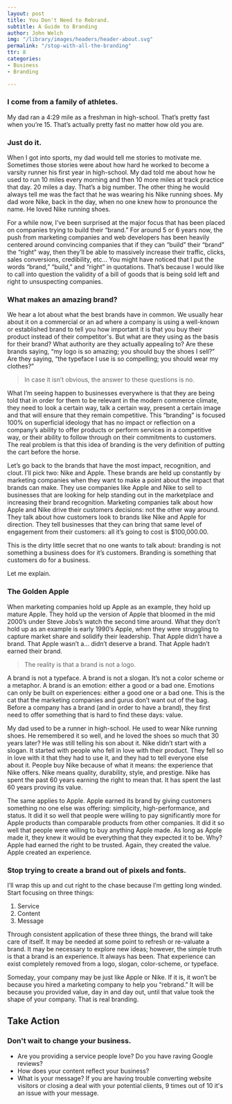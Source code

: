 ```yaml
---
layout: post
title: You Don't Need to Rebrand.
subtitle: A Guide to Branding
author: John Welch
img: "/library/images/headers/header-about.svg"
permalink: "/stop-with-all-the-branding"
ttr: 8
categories:
- Business
- Branding

---
```

### I come from a family of athletes.

My dad ran a 4:29 mile as a freshman in high-school. That’s pretty fast when you’re 15. That’s actually pretty fast no matter how old you are.

### Just do it.

When I got into sports, my dad would tell me stories to motivate me. Sometimes those stories were about how hard he worked to become a varsity runner his first year in high-school. My dad told me about how he used to run 10 miles every morning and then 10 more miles at track practice that day. 20 miles a day. That’s a big number. The other thing he would always tell me was the fact that he was wearing his Nike running shoes. My dad wore Nike, back in the day, when no one knew how to pronounce the name. He loved Nike running shoes.

For a while now, I’ve been surprised at the major focus that has been placed on companies trying to build their “brand.” For around 5 or 6 years now, the push from marketing companies and web developers has been heavily centered around convincing companies that if they can “build” their “brand” the “right” way, then they’ll be able to massively increase their traffic, clicks, sales conversions, credibility, etc…
You might have noticed that I put the words “brand,” “build,” and “right” in quotations. That’s because I would like to call into question the validity of a bill of goods that is being sold left and right to unsuspecting companies.

### What makes an amazing brand?

We hear a lot about what the best brands have in common. We usually hear about it on a commercial or an ad where a company is using a well-known or established brand to tell you how important it is that you buy their product instead of their competitor's. But what are they using as the basis for their brand? What authority are they actually appealing to? Are these brands saying, “my logo is so amazing; you should buy the shoes I sell?” Are they saying, “the typeface I use is so compelling; you should wear my clothes?”

> In case it isn’t obvious, the answer to these questions is no.

What I’m seeing happen to businesses everywhere is that they are being told that in order for them to be relevant in the modern commerce climate, they need to look a certain way, talk a certain way, present a certain image and that will ensure that they remain competitive. This “branding” is focused 100% on superficial ideology that has no impact or reflection on a company’s ability to offer products or perform services in a competitive way, or their ability to follow through on their commitments to customers. The real problem is that this idea of branding is the very definition of putting the cart before the horse.

Let’s go back to the brands that have the most impact, recognition, and clout. I’ll pick two: Nike and Apple. These brands are held up constantly by marketing companies when they want to make a point about the impact that brands can make. They use companies like Apple and Nike to sell to businesses that are looking for help standing out in the marketplace and increasing their brand recognition. Marketing companies talk about how Apple and Nike drive their customers decisions: not the other way around. They talk about how customers look to brands like Nike and Apple for direction. They tell businesses that they can bring that same level of engagement from their customers: all it’s going to cost is $100,000.00.

This is the dirty little secret that no one wants to talk about: branding is not something a business does for it’s customers. Branding is something that customers do for a business.

Let me explain.

### The Golden Apple

When marketing companies hold up Apple as an example, they hold up mature Apple. They hold up the version of Apple that bloomed in the mid 2000’s under Steve Jobs’s watch the second time around. What they don’t hold up as an example is early 1990’s Apple, when they were struggling to capture market share and solidify their leadership. That Apple didn’t have a brand. That Apple wasn’t a... didn’t deserve a brand. That Apple hadn’t earned their brand.

> The reality is that a brand is not a logo.

A brand is not a typeface. A brand is not a slogan. It’s not a color scheme or a metaphor. A brand is an emotion: either a good or a bad one. Emotions can only be built on experiences: either a good one or a bad one. This is the cat that the marketing companies and gurus don’t want out of the bag. Before a company has a brand (and in order to have a brand), they first need to offer something that is hard to find these days: value.

My dad used to be a runner in high-school. He used to wear Nike running shoes. He remembered it so well, and he loved the shoes so much that 30 years later? He was still telling his son about it. Nike didn’t start with a slogan. It started with people who fell in love with their product. They fell so in love with it that they had to use it, and they had to tell everyone else about it. People buy Nike because of what it means: the experience that Nike offers. Nike means quality, durability, style, and prestige. Nike has spent the past 60 years earning the right to mean that. It has spent the last 60 years proving its value.

The same applies to Apple. Apple earned its brand by giving customers something no one else was offering: simplicity, high-performance, and status. It did it so well that people were willing to pay significantly more for Apple products than comparable products from other companies. It did it so well that people were willing to buy anything Apple made. As long as Apple made it, they knew it would be everything that they expected it to be. Why? Apple had earned the right to be trusted. Again, they created the value. Apple created an experience.

### Stop trying to create a brand out of pixels and fonts.

I’ll wrap this up and cut right to the chase because I’m getting long winded.  Start focusing on three things:

1. Service
2. Content
3. Message

Through consistent application of these three things, the brand will take care of itself. It may be needed at some point to refresh or re-valuate a brand. It may be necessary to explore new ideas; however, the simple truth is that a brand is an experience. It always has been. That experience can exist completely removed from a logo, slogan, color-scheme, or typeface.

Someday, your company may be just like Apple or Nike. If it is, it won’t be because you hired a marketing company to help you “rebrand.” It will be because you provided value, day in and day out, until that value took the shape of your company. That is real branding.

## Take Action

### Don't wait to change your business.

* Are you providing a service people love? Do you have raving Google reviews?
* How does your content reflect your business?
* What is your message? If you are having trouble converting website visitors or closing a deal with your potential clients, 9 times out of 10 it's an issue with your message.